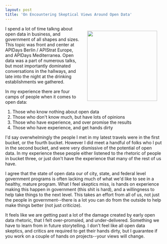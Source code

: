 ```yaml
---
layout: post
title: 'On Encountering Skeptical Views Around Open Data'
---
```

<p><img style="padding: 15px;" src="https://s3.amazonaws.com/kinlane-productions/bw-icons/bw-cloud-open-data.png" alt="" width="225" align="right" /></p>
<p>I spend a lot of time talkng about open data in business, and government of all shapes and sizes. This topic was front and center at APIDays Berlin / APIStrat Europe, and APIDays Mediterranea. Open data was a part of numerous talks, but most importantly dominated conversations in the hallways, and late into the night at the drinking establishments we gathered.</p>
<p>In my experience there are four camps of people when it comes to open data:</p>
<ol>
<li>Those who know nothing about open data</li>
<li>Those who don't know much, but have lots of opinions</li>
<li>Those who have experience, and over promise the results</li>
<li>Those who have experience, and get hands dirty</li>
</ol>
<p>I'd say overwhelmingly the people I met in my latest travels were in the first bucket, or the fourth bucket. However I did meet a handful of folks who I put in the second bucket, and were very dismissive of the potential of open data. In my experience these people either listened to the rhetoric of people in bucket three, or just don't have the experience that many of the rest of us have.</p>
<p>I agree that the state of open data our of city, state, and federal level government programs is often lacking much of what we'd like to see in a healthy, mature program. What I feel skeptics miss, is hands on experience making this happen in government (this shit is hard), and a willingness to help take things to the next level. This takes an effort from all of us, not just the people in government--there is a lot you can do from the outside to help make things better (not just criticize).</p>
<p>It feels like we are getting past a lot of the damage created by early open data rhetoric, that I felt over-promsied, and under-delivered. Something we have to learn from in future storytelling. I don't feel like all open data skeptics, and critics are required to get their hands dirty, but I guarantee if you work on a couple of hands on projects--your views will change.</p>